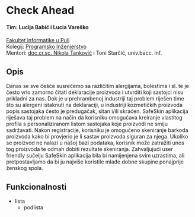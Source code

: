 # Check Ahead

#### Tim: Lucija Babić i Lucia Vareško <br />

[Fakultet informatike u Puli](https://fipu.unipu.hr/) <br />
Kolegij: [Programsko Inženjerstvo](https://www.notion.so/Kontakt-stranica-875574d1b92248b1a8e90dae52cd29a9) <br />
Mentori: [doc.cr.sc. Nikola Tanković](https://www.notion.so/Kontakt-stranica-875574d1b92248b1a8e90dae52cd29a9) i Toni Starčić, univ.bacc. inf. <br />

## Opis 
Danas se sve češće susrećemo sa različitim alergijama, bolestima i sl. te je često vrlo zamorno čitati deklaracije proizvoda i utvrditi koji sastojci nisu prikladni za nas. Dok je u prehrambenoj industriji taj problem riješen time što su alergeni istaknuti na deklaraciji, u industriji kozmetičkih proizvoda popis sastojaka često je predugačak, sitan i/ili skraćen. SafeSkin aplikacija riješava taj problem na način da korisniku omogućava kreiranje vlastitog profila s personaliziranom listom sastojaka koje proizvodi ne smiju sadržavati. Nakon registracije, korisniku je omogućeno skeniranje barkoda proizvoda kako bi provjerio je li sastav proizvoda siguran za njega. Ukoliko se proizvod ne nalazi u našoj bazi podataka, korisnik može zatražiti unos tog proizvoda te odmah dobiti rezultate skeniranja. Zahvaljujući user friendly sučelju SafeSkin aplikacija bila bi namijenjena svim uzrastima, ali pretpostavljamo da bi ju najviše koristile mlađe dobne skupine ponajprije ženskog spola.

## Funkcionalnosti
* lista
  * podlista



